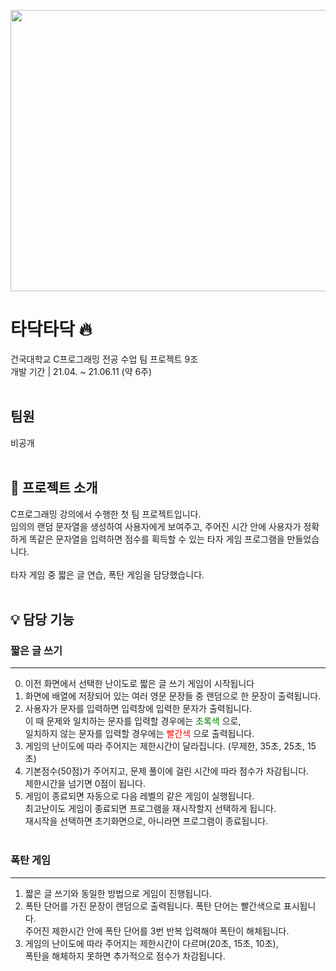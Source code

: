 <img src="https://github.com/eunalunacho/eunalunacho/assets/132866603/267c655e-03d6-40ce-86a8-99dec54286ff" width="850" height="450"> <br>
# 타닥타닥 🔥
건국대학교 C프로그래밍 전공 수업 팀 프로젝트 9조 <br>
개발 기간 | 21.04. ~ 21.06.11 (약 6주)
<br><br>

## 팀원
비공개
<br><br>

## 📖 프로젝트 소개

C프로그래밍 강의에서 수행한 첫 팀 프로젝트입니다. <br>
임의의 랜덤 문자열을 생성하여 사용자에게 보여주고, 주어진 시간 안에 사용자가 정확하게 똑같은 문자열을 입력하면 점수를 획득할 수 있는 타자 게임 프로그램을 만들었습니다. <br><br>
타자 게임 중 짧은 글 연습, 폭탄 게임을 담당했습니다. <br><br>


## 💡 담당 기능 
### 짧은 글 쓰기
***

0) 이전 화면에서 선택한 난이도로 짧은 글 쓰기 게임이 시작됩니다 <br>
1) 화면에 배열에 저장되어 있는 여러 영문 문장들 중 랜덤으로 한 문장이 출력됩니다. <br> 
2) 사용자가 문자를 입력하면 입력창에 입력한 문자가 출력됩니다. <br>
   이 때 문제와 일치하는 문자를 입력할 경우에는
   <span style="color:green">초록색</span>
   으로, <br>
   일치하지 않는 문자를 입력할 경우에는
   <span style="color:red">빨간색</span>
   으로 출력됩니다. <br>
4) 게임의 난이도에 따라 주어지는 제한시간이 달라집니다. (무제한, 35초, 25초, 15초) <br>
5) 기본점수(50점)가 주어지고, 문제 풀이에 걸린 시간에 따라 점수가 차감됩니다. <br>
   제한시간을 넘기면 0점이 됩니다. <br>
6) 게임이 종료되면 자동으로 다음 레벨의 같은 게임이 실행됩니다. <br>
   최고난이도 게임이 종료되면 프로그램을 재시작할지 선택하게 됩니다. <br>
   재시작을 선택하면 초기화면으로, 아니라면 프로그램이 종료됩니다. <br><br>


### 폭탄 게임
***
1) 짧은 글 쓰기와 동일한 방법으로 게임이 진행됩니다.
2) 폭탄 단어를 가진 문장이 랜덤으로 출력됩니다. 폭탄 단어는 빨간색으로 표시됩니다. <br>
   주어진 제한시간 안에 폭탄 단어를 3번 반복 입력해야 폭탄이 해체됩니다. <br>
3) 게임의 난이도에 따라 주어지는 제한시간이 다르며(20초, 15초, 10초), <br>
   폭탄을 해체하지 못하면 추가적으로 점수가 차감됩니다. <br><br>
